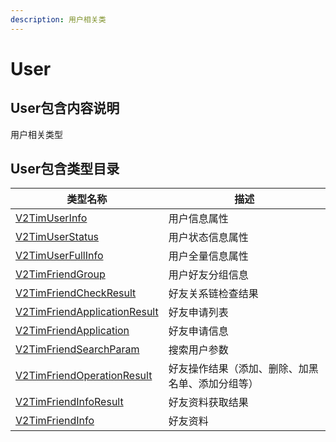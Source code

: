 ```yaml
---
description: 用户相关类
---
```


# User

## User包含内容说明

用户相关类型

## User包含类型目录

| 类型名称                                             | 描述                       |
| ------------------------------------------------ | ------------------------ |
| [V2TimUserInfo](broken-reference)                | 用户信息属性                   |
| [V2TimUserStatus](broken-reference)              | 用户状态信息属性                 |
| [V2TimUserFullInfo](broken-reference)            | 用户全量信息属性                 |
| [V2TimFriendGroup](broken-reference)             | 用户好友分组信息                 |
| [V2TimFriendCheckResult](broken-reference)       | 好友关系链检查结果                |
| [V2TimFriendApplicationResult](broken-reference) | 好友申请列表                   |
| [V2TimFriendApplication](broken-reference)       | 好友申请信息                   |
| [V2TimFriendSearchParam](broken-reference)       | 搜索用户参数                   |
| [V2TimFriendOperationResult](broken-reference)   | 好友操作结果（添加、删除、加黑名单、添加分组等） |
| [V2TimFriendInfoResult](broken-reference)        | 好友资料获取结果                 |
| [V2TimFriendInfo](broken-reference)              | 好友资料                     |
